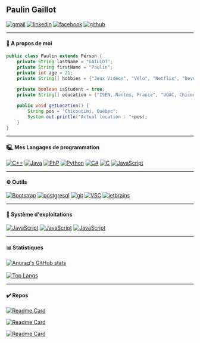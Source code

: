 ## Paulin Gaillot

[![gmail](https://img.shields.io/badge/Gmail-D14836?style=for-the-badge&logo=gmail&logoColor=white)](mailto://paulingaillot@gmail.com) [![linkedin](https://img.shields.io/badge/LinkedIn-0077B5?style=for-the-badge&logo=linkedin&logoColor=white)](https://www.linkedin.com/in/paulin-gaillot-66b197198/) [![facebook](https://img.shields.io/badge/Facebook-1877F2?style=for-the-badge&logo=facebook&logoColor=white)](https://www.facebook.com/profile.php?id=100009098213623) [![github](https://img.shields.io/badge/GitHub-100000?style=for-the-badge&logo=github&logoColor=white)](https://github.com/paulingaillot)
<hr>

#### 👤 A propos de moi

```Java
public class Paulin extends Person {
    private String lastName = "GAILLOT";
    private String firstName = "Paulin";
    private int age = 21;
    private String[] hobbies = {"Jeux Vidéos", "Vélo", "Netflix", "Developper"};
    
    private boolean isStudent = true;
    private String[] education = {"ISEN, Nantes, France", "UQAC, Chicoutimi, Québec"};

    public void getLocation() {
        String pos = "Chicoutimi, Québec";
        System.out.println("Actual location : "+pos);
    }
}
```

<hr>

#### 🖳 Mes Langages de programmation

[![C++](https://img.shields.io/badge/C%2B%2B-00599C?style=for-the-badge&logo=c%2B%2B&logoColor=white)](https://en.wikipedia.org/wiki/C%2B%2B) [![Java](https://img.shields.io/badge/Java-ED8B00?style=for-the-badge&logo=java&logoColor=white)](https://java.com) [![PhP](https://img.shields.io/badge/PHP-777BB4?style=for-the-badge&logo=php&logoColor=white)](https://php.com) [![Python](https://img.shields.io/badge/Python-14354C?style=for-the-badge&logo=python&logoColor=white)](https://python.com) [![C#](https://img.shields.io/badge/C%23-239120?style=for-the-badge&logo=c-sharp&logoColor=white)](https://learn.microsoft.com/en-us/dotnet/csharp/) [![C](https://img.shields.io/badge/C-00599C?style=for-the-badge&logo=c&logoColor=white)](https://en.wikipedia.org/wiki/C_(programming_language)) [![JavaScript](https://img.shields.io/badge/JavaScript-F7DF1E?style=for-the-badge&logo=javascript&logoColor=black)](https://javascript.com)

<hr>

#### ⚙️ Outils

[![Bootstrap](https://img.shields.io/badge/Bootstrap-563D7C?style=for-the-badge&logo=bootstrap&logoColor=white)](https://getbootstrap.com/) [![postgresql](https://img.shields.io/badge/PostgreSQL-316192?style=for-the-badge&logo=postgresql&logoColor=white)](https://www.postgresql.org/) [![git](https://img.shields.io/badge/GIT-E44C30?style=for-the-badge&logo=git&logoColor=white)](https://git-scm.com/) [![VSC](https://img.shields.io/badge/Visual_Studio_Code-0078D4?style=for-the-badge&logo=visual%20studio%20code&logoColor=white)](https://code.visualstudio.com/) [![jetbrains](https://shields.io/static/v1?label=&message=JetBrains&color=green&style=for-the-badge&logo=JetBrains)](https://www.jetbrains.com/)

<hr>

#### 💽 Système d'exploitations

[![JavaScript](https://img.shields.io/badge/Debian-A81D33?style=for-the-badge&logo=debian&logoColor=white)](https://debian.com) [![JavaScript](https://img.shields.io/badge/Ubuntu-E95420?style=for-the-badge&logo=ubuntu&logoColor=white)](https://ubuntu.com) [![JavaScript](https://img.shields.io/badge/Windows-0078D6?style=for-the-badge&logo=windows&logoColor=white)](https://windows.com)

<hr>

#### 📊 Statistiques

[![Anurag's GitHub stats](https://github-readme-stats.vercel.app/api?username=paulingaillot&theme=dracula&show_icons=true&count_private=true)](https://github.com/anuraghazra/github-readme-stats)
<br><br>
[![Top Langs](https://github-readme-stats.vercel.app/api/top-langs/?username=paulingaillot&theme=dracula&layout=compact&langs_count=10&hide=hack,cmake,makefile)](https://github.com/anuraghazra/github-readme-stats)

<hr>

#### ✔️ Repos

[![Readme Card](https://github-readme-stats.vercel.app/api/pin/?username=paulingaillot&repo=Projet-Graph&theme=dracula)](https://github.com/paulingaillot/Projet-Graph)

[![Readme Card](https://github-readme-stats.vercel.app/api/pin/?username=paulingaillot&repo=Projet_AdminLinux&theme=dracula)](https://github.com/paulingaillot/Projet_AdminLinux)

[![Readme Card](https://github-readme-stats.vercel.app/api/pin/?username=paulingaillot&repo=AspiRobot-Java&theme=dracula)](https://github.com/paulingaillot/AspiRobot-Java)
